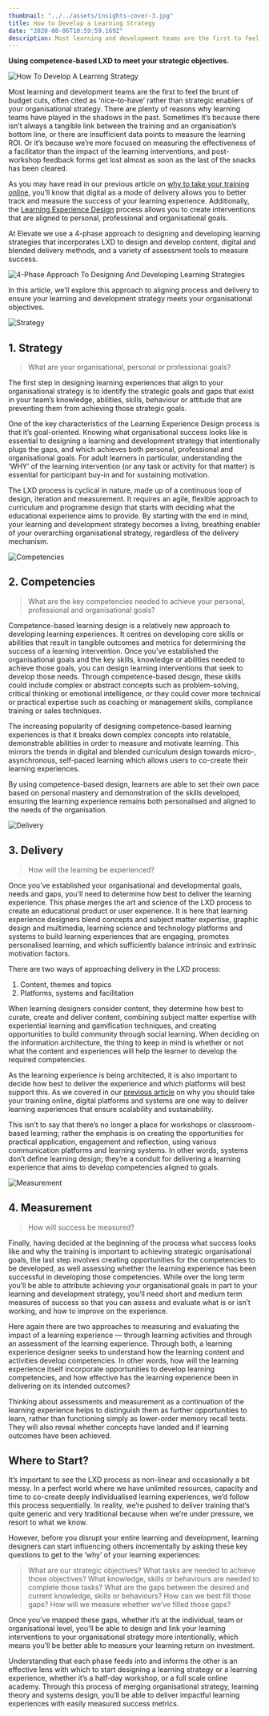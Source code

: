 ```yaml
---
thumbnail: "../../assets/insights-cover-3.jpg"
title: How to Develop a Learning Strategy
date: "2020-08-06T10:59:59.169Z"
description: Most learning and development teams are the first to feel the brunt of budget cuts, often cited as ‘nice-to-have’ rather than strategic enablers of your organisational strategy. There are plenty of reasons why learning teams have played in the shadows in the past.
---
```


**Using competence-based LXD to meet your strategic objectives.**

![How To Develop A Learning Strategy](./develop-a-learning-strategy-workflow.jpeg)

Most learning and development teams are the first to feel the brunt of budget cuts, often cited as ‘nice-to-have’ rather than strategic enablers of your organisational strategy. There are plenty of reasons why learning teams have played in the shadows in the past. Sometimes it’s because there isn’t always a tangible link between the training and an organisation’s bottom line, or there are insufficient data points to measure the learning ROI. Or it’s because we’re more focused on measuring the effectiveness of a facilitator than the impact of the learning interventions, and post-workshop feedback forms get lost almost as soon as the last of the snacks has been cleared.

As you may have read in our previous article on <a href="/insights/five-reasons-why-you-should-invest-in-digital-learning" rel="noopener nofollow">why to take your training online</a>, you’ll know that digital as a mode of delivery allows you to better track and measure the success of your learning experience. Additionally, the <a href="/insights/what-is-learning-experience-design" rel="noopener nofollow">Learning Experience Design</a> process allows you to create interventions that are aligned to personal, professional and organisational goals.

At Elevate we use a 4-phase approach to designing and developing learning strategies that incorporates LXD to design and develop content, digital and blended delivery methods, and a variety of assessment tools to measure success.

![4-Phase Approach To Designing And Developing Learning Strategies](./four-phase-approach-to-designing-learning-strategies.jpg)

In this article, we’ll explore this approach to aligning process and delivery to ensure your learning and development strategy meets your organisational objectives.

![Strategy](./strategy.png)

## 1. Strategy

> What are your organisational, personal or professional goals?

The first step in designing learning experiences that align to your organisational strategy is to identify the strategic goals and gaps that exist in your team’s knowledge, abilities, skills, behaviour or attitude that are preventing them from achieving those strategic goals.

One of the key characteristics of the Learning Experience Design process is that it’s goal-oriented. Knowing what organisational success looks like is essential to designing a learning and development strategy that intentionally plugs the gaps, and which achieves both personal, professional and organisational goals. For adult learners in particular, understanding the ‘WHY’ of the learning intervention (or any task or activity for that matter) is essential for participant buy-in and for sustaining motivation.

The LXD process is cyclical in nature, made up of a continuous loop of design, iteration and measurement. It requires an agile, flexible approach to curriculum and programme design that starts with deciding what the educational experience aims to provide. By starting with the end in mind, your learning and development strategy becomes a living, breathing enabler of your overarching organisational strategy, regardless of the delivery mechanism.

![Competencies](./competencies.png)

## 2. Competencies

> What are the key competencies needed to achieve your personal, professional and organisational goals?

Competence-based learning design is a relatively new approach to developing learning experiences. It centres on developing core skills or abilities that result in tangible outcomes and metrics for determining the success of a learning intervention. Once you’ve established the organisational goals and the key skills, knowledge or abilities needed to achieve those goals, you can design learning interventions that seek to develop those needs. Through competence-based design, these skills could include complex or abstract concepts such as problem-solving, critical thinking or emotional intelligence, or they could cover more technical or practical expertise such as coaching or management skills, compliance training or sales techniques.

The increasing popularity of designing competence-based learning experiences is that it breaks down complex concepts into relatable, demonstrable abilities in order to measure and motivate learning. This mirrors the trends in digital and blended curriculum design towards micro-, asynchronous, self-paced learning which allows users to co-create their learning experiences.

By using competence-based design, learners are able to set their own pace based on personal mastery and demonstration of the skills developed, ensuring the learning experience remains both personalised and aligned to the needs of the organisation.

![Delivery](./delivery.png)

## 3. Delivery

> How will the learning be experienced?

Once you’ve established your organisational and developmental goals, needs and gaps, you’ll need to determine how best to deliver the learning experience. This phase merges the art and science of the LXD process to create an educational product or user experience. It is here that learning experience designers blend concepts and subject matter expertise, graphic design and multimedia, learning science and technology platforms and systems to build learning experiences that are engaging, promotes personalised learning, and which sufficiently balance intrinsic and extrinsic motivation factors.

There are two ways of approaching delivery in the LXD process:

1. Content, themes and topics
2. Platforms, systems and facilitation

When learning designers consider content, they determine how best to curate, create and deliver content, combining subject matter expertise with experiential learning and gamification techniques, and creating opportunities to build community through social learning. When deciding on the information architecture, the thing to keep in mind is whether or not what the content and experiences will help the learner to develop the required competencies.

As the learning experience is being architected, it is also important to decide how best to deliver the experience and which platforms will best support this. As we covered in our <a href="/insights/five-reasons-why-you-should-invest-in-digital-learning" rel="noopener nofollow">previous article</a> on why you should take your training online, digital platforms and systems are one way to deliver learning experiences that ensure scalability and sustainability.

This isn’t to say that there’s no longer a place for workshops or classroom-based learning; rather the emphasis is on creating the opportunities for practical application, engagement and reflection, using various communication platforms and learning systems. In other words, systems don’t define learning design; they’re a conduit for delivering a learning experience that aims to develop competencies aligned to goals.

![Measurement](./measurement.png)

## 4. Measurement

> How will success be measured?

Finally, having decided at the beginning of the process what success looks like and why the training is important to achieving strategic organisational goals, the last step involves creating opportunities for the competencies to be developed, as well assessing whether the learning experience has been successful in developing those competencies. While over the long term you’ll be able to attribute achieving your organisational goals in part to your learning and development strategy, you’ll need short and medium term measures of success so that you can assess and evaluate what is or isn’t working, and how to improve on the experience.

Here again there are two approaches to measuring and evaluating the impact of a learning experience — through learning activities and through an assessment of the learning experience. Through both, a learning experience designer seeks to understand how the learning content and activities develop competencies. In other words, how will the learning experience itself incorporate opportunities to develop learning competencies, and how effective has the learning experience been in delivering on its intended outcomes?

Thinking about assessments and measurement as a continuation of the learning experience helps to distinguish them as further opportunities to learn, rather than functioning simply as lower-order memory recall tests. They will also reveal whether concepts have landed and if learning outcomes have been achieved.

## Where to Start?

It’s important to see the LXD process as non-linear and occasionally a bit messy. In a perfect world where we have unlimited resources, capacity and time to co-create deeply individualised learning experiences, we’d follow this process sequentially. In reality, we’re pushed to deliver training that’s quite generic and very traditional because when we’re under pressure, we resort to what we know.

However, before you disrupt your entire learning and development, learning designers can start influencing others incrementally by asking these key questions to get to the ‘why’ of your learning experiences:

> What are our strategic objectives?
> What tasks are needed to achieve those objectives?
> What knowledge, skills or behaviours are needed to complete those tasks?
> What are the gaps between the desired and current knowledge, skills or behaviours?
> How can we best fill those gaps?
> How will we measure whether we’ve filled those gaps?

Once you’ve mapped these gaps, whether it’s at the individual, team or organisational level, you’ll be able to design and link your learning interventions to your organisational strategy more intentionally, which means you’ll be better able to measure your learning return on investment.

Understanding that each phase feeds into and informs the other is an effective lens with which to start designing a learning strategy or a learning experience, whether it’s a half-day workshop, or a full scale online academy. Through this process of merging organisational strategy, learning theory and systems design, you’ll be able to deliver impactful learning experiences with easily measured success metrics.
